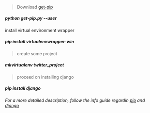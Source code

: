 > Download [get-pip](https://pip.pypa.io/en/latest/installing/#id7) <br/>
##### python get-pip.py --user<br/>
install virtual environment wrapper<br/> 
##### pip install virtualenvwrapper-win<br/>
> create some project<br/>
##### mkvirtualenv twitter_project<br/>
> proceed on installing django<br/>
##### pip install django<br/>

###### For a more detailed description, follow the info guide regardin [pip](https://pip.pypa.io/en/latest/installing/) and [django](https://docs.djangoproject.com/en/2.1/howto/windows/)
